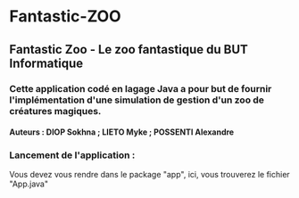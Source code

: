 # Fantastic-ZOO

## Fantastic Zoo - Le zoo fantastique du BUT Informatique

### Cette application codé en lagage Java a pour but de fournir l'implémentation d'une simulation de gestion d'un zoo de créatures magiques.

#### Auteurs : DIOP Sokhna ; LIETO Myke ; POSSENTI Alexandre

### Lancement de l'application : 
Vous devez vous rendre dans le package "app", ici, vous trouverez le fichier "App.java"
